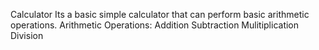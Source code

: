 Calculator
Its a basic simple calculator that can perform basic arithmetic operations.
Arithmetic Operations: 
Addition
Subtraction
Mulitiplication
Division
